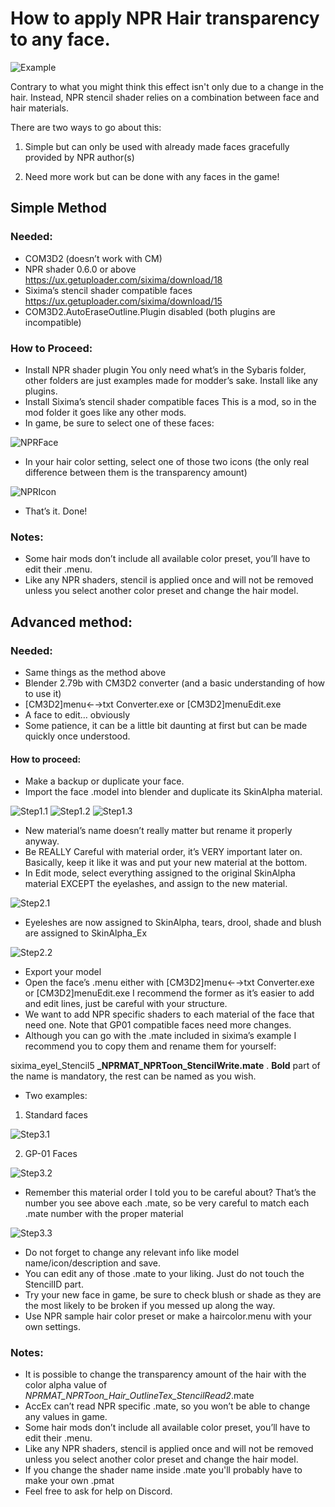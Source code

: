 # How to apply NPR Hair transparency to any face.
![Example](https://imgur.com/lxKb8DL.png)

Contrary to what you might think this effect isn't only due to a change in the hair.
Instead, NPR stencil shader relies on a combination between face and hair materials.

There are two ways to go about this:

1. Simple but can only be used with already made faces gracefully provided by NPR author(s)

2. Need more work but can be done with any faces in the game!

## Simple Method
### Needed:
- COM3D2 (doesn’t work with CM)
- NPR shader 0.6.0 or above
https://ux.getuploader.com/sixima/download/18
- Sixima’s stencil shader compatible faces
https://ux.getuploader.com/sixima/download/15
- COM3D2.AutoEraseOutline.Plugin disabled (both plugins are incompatible)

### How to Proceed:
-	Install NPR shader plugin
You only need what’s in the Sybaris folder, other folders are just examples made for modder’s sake.
Install like any plugins.
-	Install Sixima’s stencil shader compatible faces
This is a mod, so in the mod folder it goes like any other mods.
-	In game, be sure to select one of these faces:

![NPRFace](https://imgur.com/zubXpA4.png)
 -	In your hair color setting, select one of those two icons (the only real difference between them is the transparency amount)
 
![NPRIcon](https://imgur.com/6fkEJj5.png)
-	That’s it. Done!

### Notes:
-	Some hair mods don’t include all available color preset, you’ll have to edit their .menu.
-	Like any NPR shaders, stencil is applied once and will not be removed unless you select another color preset and change the hair model.


## Advanced method:
### Needed:
-	Same things as the method above
-	Blender 2.79b with CM3D2 converter (and a basic understanding of how to use it)
-	[CM3D2]menu←→txt Converter.exe or [CM3D2]menuEdit.exe
-	A face to edit… obviously
-	Some patience, it can be a little bit daunting at first but can be made quickly once understood.

#### How to proceed:
-	Make a backup or duplicate your face.
-	Import the face .model into blender and duplicate its SkinAlpha material.

 ![Step1.1](https://imgur.com/zkQFAeb.png)
 ![Step1.2](https://imgur.com/8oQOEBo.png)
 ![Step1.3](https://imgur.com/MUDb7w3.png)
-	New material’s name doesn’t really matter but rename it properly anyway.
- Be REALLY Careful with material order, it’s VERY important later on. Basically, keep it like it was and put your new material at the bottom.
-	In Edit mode, select everything assigned to the original SkinAlpha material EXCEPT the eyelashes, and assign to the new material.

 ![Step2.1](https://imgur.com/i0hTDi1.png)
-	Eyeleshes are now assigned to SkinAlpha, tears, drool, shade and blush are assigned to SkinAlpha_Ex

 ![Step2.2](https://imgur.com/AfVeAdW.png)
-	Export your model
-	Open the face’s .menu either with [CM3D2]menu←→txt Converter.exe or [CM3D2]menuEdit.exe
I recommend the former as it’s easier to add and edit lines, just be careful with your structure.
-	We want to add NPR specific shaders to each material of the face that need one. Note that GP01 compatible faces need more changes.
-	Although you can go with the .mate included in sixima’s example I recommend you to copy them and rename them for yourself:

sixima_eyel_Stencil5 **_NPRMAT_NPRToon_StencilWrite.mate** . 
**Bold** part of the name is mandatory, the rest can be named as you wish.
-	Two examples:
1. Standard faces

![Step3.1](https://imgur.com/dvi5OTN.png)

2. GP-01 Faces

![Step3.2](https://imgur.com/gW9mWSy.png) 
-	Remember this material order I told you to be careful about?
That’s the number you see above each .mate, so be very careful to match each .mate number with the proper material

![Step3.3](https://imgur.com/rZdpo7s.png) 
-	Do not forget to change any relevant info like model name/icon/description and save.
-	You can edit any of those .mate to your liking. Just do not touch the StencilID part.
-	Try your new face in game, be sure to check blush or shade as they are the most likely to be broken if you messed up along the way.
-	Use NPR sample hair color preset or make a haircolor.menu with your own settings.

### Notes:
-	It is possible to change the transparency amount of the hair with the color alpha value of _NPRMAT_NPRToon_Hair_OutlineTex_StencilRead2_.mate
-	AccEx can’t read NPR specific .mate, so you won’t be able to change any values in game.
-	Some hair mods don’t include all available color preset, you’ll have to edit their .menu.
-	Like any NPR shaders, stencil is applied once and will not be removed unless you select another color preset and change the hair model.
- If you change the shader name inside .mate you'll probably have to make your own .pmat 
- Feel free to ask for help on Discord.

